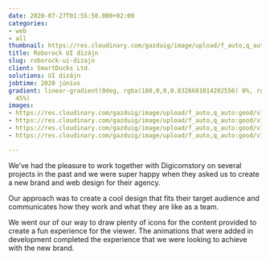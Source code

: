 ```yaml
---
date: 2020-07-27T01:55:50.000+02:00
categories:
- web
- all
thumbnail: https://res.cloudinary.com/gazduig/image/upload/f_auto,q_auto:good/v1595812465/cms/MBM_aegofs.png
title: Roborock UI dizájn
slug: roborock-ui-dizajn
client: SmartDucks Ltd.
solutions: UI dizájn
jobtime: 2020 június
gradient: linear-gradient(0deg, rgba(180,0,0,0.8326681014202556) 0%, rgba(53,149,130,0)
  45%)
images:
- https://res.cloudinary.com/gazduig/image/upload/f_auto,q_auto:good/v1595859096/cms/Group_8_yt1bvm.webp
- https://res.cloudinary.com/gazduig/image/upload/f_auto,q_auto:good/v1595859096/cms/Group_9_g8eicy.webp
- https://res.cloudinary.com/gazduig/image/upload/f_auto,q_auto:good/v1595859097/cms/Group_10_n0v0rw.webp
- https://res.cloudinary.com/gazduig/image/upload/f_auto,q_auto:good/v1595859097/cms/Group_11_oqch9z.webp

---
```

We’ve had the pleasure to work together with Digicomstory on several projects in the past and we were super happy when they asked us to create a new brand and web design for their agency.

Our approach was to create a cool design that fits their target audience and communicates how they work and what they are like as a team.

We went our of our way to draw plenty of icons for the content provided to create a fun experience for the viewer. The animations that were added in development completed the experience that we were looking to achieve with the new brand.
